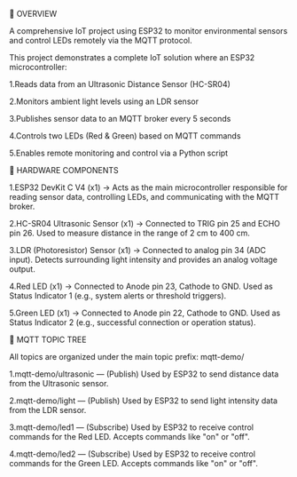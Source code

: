 🎯 OVERVIEW

A comprehensive IoT project using ESP32 to monitor environmental sensors and control LEDs remotely via the MQTT protocol.

This project demonstrates a complete IoT solution where an ESP32 microcontroller:

1.Reads data from an Ultrasonic Distance Sensor (HC-SR04)

2.Monitors ambient light levels using an LDR sensor

3.Publishes sensor data to an MQTT broker every 5 seconds

4.Controls two LEDs (Red & Green) based on MQTT commands

5.Enables remote monitoring and control via a Python script

🔧 HARDWARE COMPONENTS

1.ESP32 DevKit C V4 (x1) → Acts as the main microcontroller responsible for reading sensor data, controlling LEDs, and communicating with the MQTT broker.

2.HC-SR04 Ultrasonic Sensor (x1) → Connected to TRIG pin 25 and ECHO pin 26. Used to measure distance in the range of 2 cm to 400 cm.

3.LDR (Photoresistor) Sensor (x1) → Connected to analog pin 34 (ADC input). Detects surrounding light intensity and provides an analog voltage output.

4.Red LED (x1) → Connected to Anode pin 23, Cathode to GND. Used as Status Indicator 1 (e.g., system alerts or threshold triggers).

5.Green LED (x1) → Connected to Anode pin 22, Cathode to GND. Used as Status Indicator 2 (e.g., successful connection or operation status).

🌳 MQTT TOPIC TREE

All topics are organized under the main topic prefix: mqtt-demo/

1.mqtt-demo/ultrasonic — (Publish) Used by ESP32 to send distance data from the Ultrasonic sensor.

2.mqtt-demo/light — (Publish) Used by ESP32 to send light intensity data from the LDR sensor.

3.mqtt-demo/led1 — (Subscribe) Used by ESP32 to receive control commands for the Red LED. Accepts commands like "on" or "off".

4.mqtt-demo/led2 — (Subscribe) Used by ESP32 to receive control commands for the Green LED. Accepts commands like "on" or "off".
